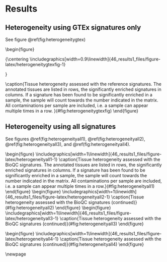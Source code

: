 



# Results






## Heterogeneity using GTEx signatures only
See figure \@ref(fig:heterogeneitygtex)



\begin{figure}

{\centering \includegraphics[width=0.9\linewidth]{46_results1_files/figure-latex/heterogeneitygtexfig-1} 

}

\caption{Tissue heterogeneity assessed with the reference signatures. The annotated tissues are listed in rows, the significantly enriched signatures in columns. If a signature has been found to be significantly enriched in a sample, the sample will count towards the number indicated in the matrix. All contaminations per sample are included, i.e. a sample can appear multiple times in a row. }(\#fig:heterogeneitygtexfig)
\end{figure}

## Heterogeneity using all signatures

See figures \@ref(fig:heterogeneityall1), \@ref(fig:heterogeneityall2), \@ref(fig:heterogeneityall3), and \@ref(fig:heterogeneityall4). 



\begin{figure}
\includegraphics[width=1\linewidth]{46_results1_files/figure-latex/heterogeneityall1-1} \caption{Tissue heterogeneity assessed with the BioQC signatures. The annotated tissues are listed in rows, the significantly enriched signatures in columns. If a signature has been found to be significantly enriched in a sample, the sample will count towards the number indicated in the matrix. All contaminations per sample are included, i.e. a sample can appear multiple times in a row.}(\#fig:heterogeneityall1)
\end{figure}
\begin{figure}
\includegraphics[width=1\linewidth]{46_results1_files/figure-latex/heterogeneityall2-1} \caption{Tissue heterogeneity assessed with the BioQC signatures (continued)}(\#fig:heterogeneityall2)
\end{figure}
\begin{figure}
\includegraphics[width=1\linewidth]{46_results1_files/figure-latex/heterogeneityall3-1} \caption{Tissue heterogeneity assessed with the BioQC signatures (continued)}(\#fig:heterogeneityall3)
\end{figure}

\begin{figure}
\includegraphics[width=1\linewidth]{46_results1_files/figure-latex/heterogeneityall4-1} \caption{Tissue heterogeneity assessed with the BioQC signatures (continued)}(\#fig:heterogeneityall4)
\end{figure}

\newpage
